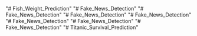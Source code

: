"# Fish_Weight_Prediction" 
"# Fake_News_Detection" 
"# Fake_News_Detection" 
"# Fake_News_Detection" 
"# Fake_News_Detection" 
"# Fake_News_Detection" 
"# Fake_News_Detection" 
"# Fake_News_Detection" 
"# Titanic_Survival_Prediction" 
